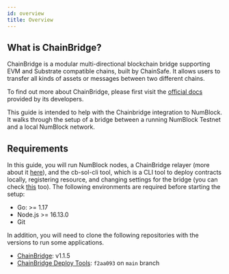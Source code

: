 ```yaml
---
id: overview
title: Overview
---
```


## What is ChainBridge?

ChainBridge is a modular multi-directional blockchain bridge supporting EVM and Substrate compatible chains, built by ChainSafe. It allows users to transfer all kinds of assets or messages between two different chains.

To find out more about ChainBridge, please first visit the [official docs](https://chainbridge.chainsafe.io/) provided by its developers.

This guide is intended to help with the Chainbridge integration to NumBlock. It walks through the setup of a bridge between a running NumBlock Testnet and a local NumBlock network. 

## Requirements

In this guide, you will run NumBlock nodes, a ChainBridge relayer (more about it  [here](/docs/developers/bridges/chainbridge/definitions)), and the cb-sol-cli tool, which is a CLI tool to deploy contracts locally, registering resource, and changing settings for the bridge (you can check [this](https://chainbridge.chainsafe.io/cli-options/#cli-options) too). The following environments are required before starting the setup:

* Go: >= 1.17 
* Node.js >= 16.13.0
* Git


In addition, you will need to clone the following repositories with the versions to run some applications.
* [ChainBridge](https://github.com/ChainSafe/ChainBridge): v1.1.5
* [ChainBridge Deploy Tools](https://github.com/ChainSafe/chainbridge-deploy): `f2aa093` on `main` branch
